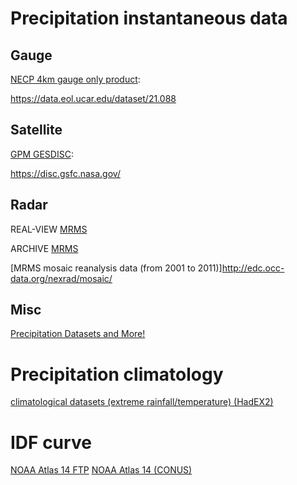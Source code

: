 # Precipitation instantaneous data

## Gauge
[NECP 4km gauge only product](https://data.eol.ucar.edu/dataset/21.088):

https://data.eol.ucar.edu/dataset/21.088

## Satellite
[GPM GESDISC](https://disc.gsfc.nasa.gov/):

https://disc.gsfc.nasa.gov/

## Radar
REAL-VIEW [MRMS](https://mrms.ncep.noaa.gov/data/)

ARCHIVE [MRMS](http://mtarchive.geol.iastate.edu/2017/07/28/mrms/ncep/RadarQualityIndex/)

[MRMS mosaic reanalysis data (from 2001 to 2011)]http://edc.occ-data.org/nexrad/mosaic/

## Misc
[Precipitation Datasets and	More!](http://www.atmos.albany.edu/daes/atmclasses/atm509/ppts/Rainfall_Datasets_20160901.pdf)


# Precipitation climatology
[climatological datasets (extreme rainfall/temperature) (HadEX2)](https://www.climdex.org/)


# IDF curve
[NOAA Atlas 14 FTP](https://hdsc.nws.noaa.gov/pub/hdsc/data/)
[NOAA Atlas 14 (CONUS)](https://hdsc.nws.noaa.gov/pub/hdsc/data/tx/)
